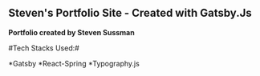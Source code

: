 ## Steven's Portfolio Site - Created with Gatsby.Js

**Portfolio created by Steven Sussman**

#Tech Stacks Used:#

*Gatsby
*React-Spring
\*Typography.js
